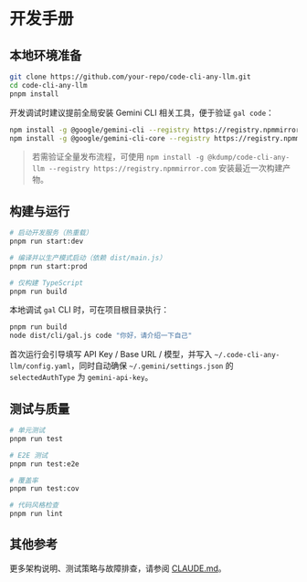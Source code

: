 # 开发手册

## 本地环境准备

```bash
git clone https://github.com/your-repo/code-cli-any-llm.git
cd code-cli-any-llm
pnpm install
```

开发调试时建议提前全局安装 Gemini CLI 相关工具，便于验证 `gal code`：

```bash
npm install -g @google/gemini-cli --registry https://registry.npmmirror.com
npm install -g @google/gemini-cli-core --registry https://registry.npmmirror.com
```

> 若需验证全量发布流程，可使用 `npm install -g @kdump/code-cli-any-llm --registry https://registry.npmmirror.com` 安装最近一次构建产物。

## 构建与运行

```bash
# 启动开发服务（热重载）
pnpm run start:dev

# 编译并以生产模式启动（依赖 dist/main.js）
pnpm run start:prod

# 仅构建 TypeScript
pnpm run build
```

本地调试 `gal` CLI 时，可在项目根目录执行：

```bash
pnpm run build
node dist/cli/gal.js code "你好，请介绍一下自己"
```

首次运行会引导填写 API Key / Base URL / 模型，并写入 `~/.code-cli-any-llm/config.yaml`，同时自动确保 `~/.gemini/settings.json` 的 `selectedAuthType` 为 `gemini-api-key`。

## 测试与质量

```bash
# 单元测试
pnpm run test

# E2E 测试
pnpm run test:e2e

# 覆盖率
pnpm run test:cov

# 代码风格检查
pnpm run lint
```

## 其他参考

更多架构说明、测试策略与故障排查，请参阅 [CLAUDE.md](./CLAUDE.md)。

